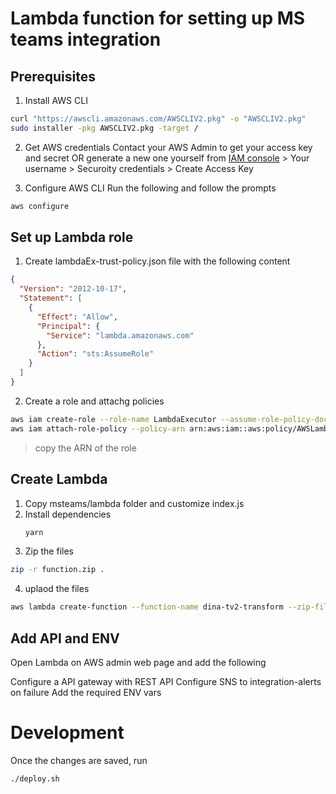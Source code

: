 # Lambda function for setting up MS teams integration

## Prerequisites
1. Install AWS CLI
```sh
curl "https://awscli.amazonaws.com/AWSCLIV2.pkg" -o "AWSCLIV2.pkg"
sudo installer -pkg AWSCLIV2.pkg -target /
```

2. Get AWS credentials
Contact your AWS Admin to get your access key and secret OR generate a new one yourself from [IAM console](https://console.aws.amazon.com/iam/home) > Your username > Securoity credentials > Create Access Key


3. Configure AWS CLI
Run the following and follow the prompts

```sh
aws configure
```

## Set up Lambda role

1. Create lambdaEx-trust-policy.json file with the following content

```json
{
  "Version": "2012-10-17",
  "Statement": [
    {
      "Effect": "Allow",
      "Principal": {
        "Service": "lambda.amazonaws.com"
      },
      "Action": "sts:AssumeRole"
    }
  ]
}
```

2. Create a role and attachg policies
```sh
aws iam create-role --role-name LambdaExecutor --assume-role-policy-document file://lambda-ex-trust-policy.json
aws iam attach-role-policy --policy-arn arn:aws:iam::aws:policy/AWSLambdaExecute --role-name LambdaExecutor
```
> copy the ARN of the role 


## Create Lambda
1. Copy msteams/lambda folder and customize index.js
2. Install dependencies
    ```sh
    yarn
    ```
3. Zip the files
```sh
zip -r function.zip .
```

4. uplaod the files
```sh
aws lambda create-function --function-name dina-tv2-transform --zip-file fileb://function.zip --handler index.handler --runtime nodejs12.x --role arn:aws:iam::570397503715:role/LambdaExecutor
```

## Add API and ENV
Open Lambda on AWS admin web page and add the following 

Configure a API gateway with REST API
Configure SNS to integration-alerts on failure
Add the required ENV vars


# Development
Once the changes are saved, run
```sh
./deploy.sh
```


